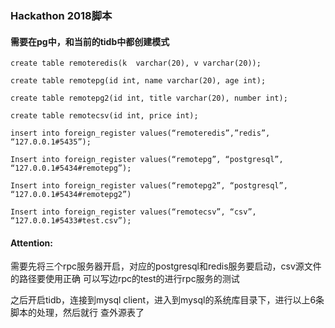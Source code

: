 ### Hackathon 2018脚本




#### 需要在pg中，和当前的tidb中都创建模式


`create table remoteredis(k  varchar(20), v varchar(20));`

`create table remotepg(id int, name varchar(20), age int);`

`create table remotepg2(id int, title varchar(20), number int);`

`create table remotecsv(id int, price int);`


`insert into foreign_register values(“remoteredis”,”redis”, “127.0.0.1#5435”);`

`Insert into foreign_register values(“remotepg”, “postgresql”, “127.0.0.1#5434#remotepg”);`

`Insert into foreign_register values(“remotepg2”, “postgresql”, “127.0.0.1#5434#remotepg2”)`

`Insert into foreign_register values(“remotecsv”, “csv”, “127.0.0.1#5433#test.csv”);`

#### Attention:
需要先将三个rpc服务器开启，对应的postgresql和redis服务要启动，csv源文件的路径要使用正确
可以写边rpc的test的进行rpc服务的测试

之后开启tidb，连接到mysql client，进入到mysql的系统库目录下，进行以上6条脚本的处理，然后就行
查外源表了
